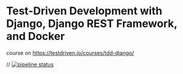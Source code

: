 # Test-Driven Development with Django, Django REST Framework, and Docker

course on https://testdriven.io/courses/tdd-django/

// [![pipeline status](https://gitlab.com/mindfigment1/django-tdd-docker/badges/main/pipeline.svg)](https://gitlab.com/mindfigment1/django-tdd-docker/commits/main)
